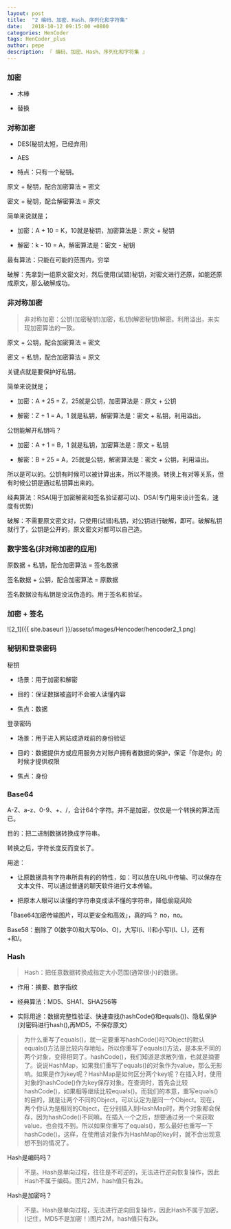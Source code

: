 ```yaml
---
layout: post
title:  "2 编码、加密、Hash、序列化和字符集"
date:   2018-10-12 09:15:00 +0800
categories: HenCoder
tags: HenCoder_plus
author: pepe
description: 『 编码、加密、Hash、序列化和字符集 』
---
```


### 加密

* 木棒

* 替换

### 对称加密

* DES(秘钥太短，已经弃用)

* AES

* 特点：只有一个秘钥。

原文 + 秘钥，配合加密算法 = 密文

密文 + 秘钥，配合解密算法 = 原文

简单来说就是；

* 加密：A + 10 = K，10就是秘钥，加密算法是：原文 + 秘钥

* 解密：k - 10 = A，解密算法是：密文 - 秘钥


最有算法：只能在可能的范围内，穷举

破解：先拿到一组原文密文对，然后使用(试错)秘钥，对密文进行还原，如能还原成原文，那么破解成功。

### 非对称加密

> 非对称加密：公钥(加密秘钥)加密，私钥(解密秘钥)解密。利用溢出，来实现加密算法的一致。

原文 + 公钥，配合加密算法 = 密文

密文 + 私钥，配合加密算法 = 原文

关键点就是要保护好私钥。

简单来说就是；

* 加密：A + 25 = Z，25就是公钥，加密算法是：原文 + 公钥

* 解密：Z + 1  = A，1 就是私钥，解密算法是：密文 + 私钥，利用溢出。

公钥能解开私钥吗？

* 加密：A + 1  = B，1 就是私钥，加密算法是：原文 + 私钥

* 解密：B + 25 = A，25就是公钥，解密算法是：密文 + 公钥，利用溢出。

所以是可以的。公钥有时候可以被计算出来，所以不能换。转换上有对等关系，但有时候公钥是通过私钥算出来的。

经典算法：RSA(用于加密解密和签名验证都可以)、DSA(专门用来设计签名，速度有优势)

破解：不需要原文密文对，只使用(试错)私钥，对公钥进行破解，即可。破解私钥就行了，公钥是公开的，原文密文对都可以自己造。

### 数字签名(非对称加密的应用)

原数据   + 私钥，配合加密算法 = 签名数据

签名数据 + 公钥，配合加密算法 = 原数据

签名数据没有私钥是没法伪造的。用于签名和验证。

### 加密 + 签名

![2_1]({{ site.baseurl }}/assets/images/Hencoder/hencoder2_1.png)

### 秘钥和登录密码

秘钥

* 场景：用于加密和解密

* 目的：保证数据被盗时不会被人读懂内容

* 焦点：数据

登录密码

* 场景：用于进入网站或游戏前的身份验证

* 目的：数据提供方或应用服务方对账户拥有者数据的保护，保证「你是你」的时候才提供权限

* 焦点：身份

### Base64

A-Z、a-z、0-9、+、/，合计64个字符。并不是加密，仅仅是一个转换的算法而已。

目的：把二进制数据转换成字符串。

转换之后，字符长度反而变长了。

用途：

* 让原数据具有字符串所具有的的特性，如：可以放在URL中传输、可以保存在文本文件、可以通过普通的聊天软件进行文本传输。

* 把原本人眼可以读懂的字符串变成读不懂的字符串，降低偷窥风险

「Base64加密传输图片，可以更安全和高效」，真的吗？
no，no。

Base58：删除了 0(数字0)和大写0(o、O)，大写I(i、I)和小写l(l、L)，还有 +和/。

### Hash

> Hash：把任意数据转换成指定大小范围(通常很小)的数据。

* 作用：摘要、数字指纹

* 经典算法：MD5、SHA1、SHA256等

* 实际用途：数据完整性验证、快速查找(hashCode()和equals())、隐私保护(对密码进行hash(),再MD5，不保存原文)

> 为什么重写了equals()，就一定要重写hashCode()吗?Object的默认equals()方法是比较内存地址。所以你重写了equals()方法，是本来不同的两个对象，变得相同了。hashCode()，我们知道是求散列值，也就是摘要了。说说HashMap，如果我们重写了equals()的对象作为value，那么无影响。如果是作为key呢？HashMap是如何区分两个key呢？在插入时，使用对象的hashCode()作为key保存对象。在查询时，首先会比较hashCode()，如果相等继续比较equals()。而我们的本意，重写equals()的目的，就是让两个不同的Object，可以认定为是同一个Object。现在，两个你认为是相同的Object，在分别插入到HashMap时，两个对象都会保存，因为hashCode()不同嘛。在插入一个之后，想要通过另一个来获取value，也会找不到。所以如果你重写了equals()，那么最好也重写一下hashCode()。这样，在使用该对象作为HashMap的key时，就不会出现意想不到的情况了。

Hash是编码吗？

> 不是。Hash是单向过程，往往是不可逆的，无法进行逆向恢复操作，因此Hash不属于编码。图片2M，hash值只有2k。

Hash是加密吗？

> 不是。Hash是单向过程，无法进行逆向回复操作，因此Hash不属于加密。(记住，MD5不是加密！)图片2M，hash值只有2k。
